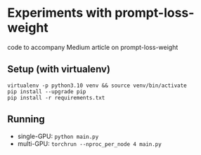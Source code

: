 # Experiments with prompt-loss-weight
code to accompany Medium article on prompt-loss-weight

## Setup (with virtualenv)
```
virtualenv -p python3.10 venv && source venv/bin/activate
pip install --upgrade pip
pip install -r requirements.txt
```

## Running
- single-GPU: `python main.py`
- multi-GPU: `torchrun --nproc_per_node 4 main.py`
